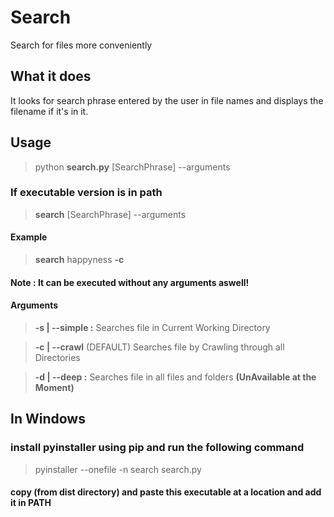 # Search
Search for files more conveniently

## What it does

It looks for search phrase entered by the user in file names and displays the filename if it's in it.

## Usage

> python **search.py** [SearchPhrase] --arguments

### If executable version is in path
> **search** [SearchPhrase] --arguments

#### Example 
> **search** happyness **-c**

#### Note : It can be executed without any arguments aswell!

#### Arguments 
> **-s | --simple :**
Searches file in Current Working Directory

> **-c | --crawl** (DEFAULT)
Searches file by Crawling through all Directories

> **-d | --deep :** 
Searches file in all files and folders **(UnAvailable at the Moment)**

## In Windows 
### install pyinstaller using pip and run the following command
> pyinstaller --onefile -n search search.py
#### copy (from  dist directory) and paste this executable at a location and add it in PATH
